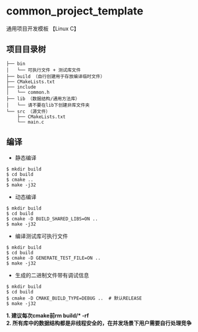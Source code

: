 # common_project_template
通用项目开发模板 【Linux C】

## 项目目录树
```
├── bin
│   └── 可执行文件 + 测试库文件
├── build （自行创建用于存放编译临时文件）
├── CMakeLists.txt
├── include
│   └── common.h
├── lib （数据结构/通用方法库）
│   └── 请不要在lib下创建非库文件夹
└── src （源文件）
    ├── CMakeLists.txt
    └── main.c
```

## 编译
+ 静态编译
```
$ mkdir build
$ cd build
$ cmake ..
$ make -j32
```
+ 动态编译
```
$ mkdir build
$ cd build
$ cmake -D BUILD_SHARED_LIBS=ON ..
$ make -j32
```
+ 编译测试库可执行文件
```
$ mkdir build
$ cd build
$ cmake -D GENERATE_TEST_FILE=ON ..
$ make -j32
```
+ 生成的二进制文件带有调试信息
```
$ mkdir build
$ cd build
$ cmake -D CMAKE_BUILD_TYPE=DEBUG ..  # 默认RELEASE
$ make -j32
```
**1. 建议每次cmake前rm build/\* -rf**  
**2. 所有库中的数据结构都是非线程安全的，在并发场景下用户需要自行处理竞争**  
